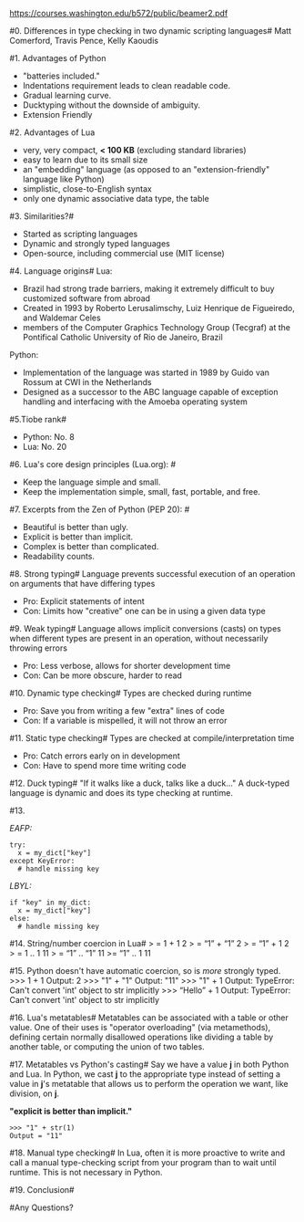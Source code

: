 https://courses.washington.edu/b572/public/beamer2.pdf 

#0. Differences in type checking in two dynamic scripting languages#
Matt Comerford, Travis Pence, Kelly Kaoudis

#1. Advantages of Python
  - "batteries included."
  - Indentations requirement leads to clean readable code.
  - Gradual learning curve.
  - Ducktyping without the downside of ambiguity.
  - Extension Friendly

#2. Advantages of Lua
- very, very compact, **< 100 KB** (excluding standard libraries)
- easy to learn due to its small size
- an "embedding" language (as opposed to an "extension-friendly" language like Python)
- simplistic, close-to-English syntax
- only one dynamic associative data type, the table

#3. Similarities?#
- Started as scripting languages
- Dynamic and strongly typed languages
- Open-source, including commercial use (MIT license)

#4. Language origins#
Lua:
- Brazil had strong trade barriers, making it extremely difficult to buy customized software from abroad
- Created in 1993 by Roberto Lerusalimschy, Luiz Henrique de Figueiredo, and Waldemar Celes
- members of the Computer Graphics Technology Group (Tecgraf) at the Pontifical Catholic University of Rio de Janeiro, Brazil

Python:
- Implementation of the language was started in 1989 by Guido van Rossum at CWI in the Netherlands
- Designed as a successor to the ABC language capable of exception handling and interfacing with the Amoeba operating system

#5.Tiobe rank#
- Python: No. 8
- Lua: No. 20

#6. Lua's core design principles (Lua.org): #
- Keep the language simple and small.
- Keep the implementation simple, small, fast, portable, and free.

#7. Excerpts from the Zen of Python (PEP 20): #
- Beautiful is better than ugly.
- Explicit is better than implicit.
- Complex is better than complicated.
- Readability counts.
	
#8. Strong typing#
Language prevents successful execution of an operation on arguments that have differing types
- Pro: Explicit statements of intent 
- Con: Limits how "creative" one can be in using a given data type

#9. Weak typing#
Language allows implicit conversions (casts) on types when different types are present in an operation,
without necessarily throwing errors
- Pro: Less verbose, allows for shorter development time
- Con: Can be more obscure, harder to read

#10. Dynamic type checking#
Types are checked during runtime
- Pro: Save you from writing a few "extra" lines of code
- Con: If a variable is mispelled, it will not throw an error

#11. Static type checking#
Types are checked at compile/interpretation time
- Pro: Catch errors early on in development
- Con: Have to spend more time writing code

#12. Duck typing#
"If it walks like a duck, talks like a duck..." 
A duck-typed language is dynamic and does its type checking at runtime.

#13.

_EAFP:_

    try:
      x = my_dict["key"]
    except KeyError:
      # handle missing key
_LBYL:_

    if "key" in my_dict:
      x = my_dict["key"]
    else:
      # handle missing key

#14. String/number coercion in Lua#
    > = 1 + 1
    2
    > = “1” + “1”
    2
    > = “1” + 1
    2
    > = 1 .. 1
    11
    > = “1” .. “1”
    11
    >= “1” .. 1
    11

#15. Python doesn't have automatic coercion, so is *more* strongly typed.
    >>> 1 + 1
    Output: 2
    >>> "1" + "1"
    Output: "11"
    >>> "1" + 1
    Output: TypeError: Can't convert 'int' object to str implicitly
    >>> “Hello” + 1
    Output: TypeError: Can't convert 'int' object to str implicitly

#16. Lua's metatables#
Metatables can be associated with a table or other value. One of their uses is "operator overloading" 
(via metamethods), defining certain normally disallowed 
operations like dividing a table by another table, or computing the union of two tables.

#17. Metatables vs Python's casting#
Say we have a value **j** in both Python and Lua.
In Python, we cast **j** to the appropriate type instead of 
setting a value in **j**'s metatable that allows us to perform the operation we want, like division, on **j**.

__"explicit is better than implicit."__  

    >>> "1" + str(1)
    Output = "11"
    
#18. Manual type checking#
In Lua, often it is more proactive to write and call a manual type-checking script from your program than to wait until
runtime. This is not necessary in Python.

#19. Conclusion#

#Any Questions? 
